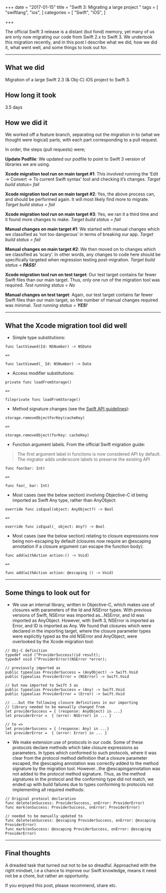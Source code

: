 +++
date = "2017-01-15"
title = "Swift 3: Migrating a large project "
tags = [
    "swiftlang",
    "ios",
]
categories = [
    "Swift",
    "iOS",
]

+++

The official Swift 3 release is a distant (but fond) memory, yet many of us are only now migrating our code from Swift 2.x to Swift 3. We undertook this migration recently, and in this post I describe what we did, how we did it, what went well, and some things to look out for.

---

## What we did

Migration of a large Swift 2.3 (& Obj-C) iOS project to Swift 3.

## How long it took

3.5 days

## How we did it

We worked off a feature branch, separating out the migration in to (what we thought were logical) parts, with each part corresponding to a pull request. 

In order, the steps (pull requests) were;

**Update Podfile**: We updated our podfile to point to Swift 3 version of libraries we are using.

**Xcode migration tool run on main target #1**: This involved running the ‘Edit -> Convert -> To current Swift syntax’ tool and checking it’s changes. *Target build status= fail*

**Xcode migration tool run on main target #2**: Yes, the above process can, and should be performed again. It will most likely find more to migrate. *Target build status = fail*

**Xcode migration tool run on main target #3**: Yes, we ran it a third time and it found more changes to make. *Target build status = fail*

**Manual changes on main target #1**: We started with manual changes which we classified as ‘not too dangerous’ in terms of breaking our app. *Target build status = fail*

**Manual changes on main target #2**: We then moved on to changes which we classified as ‘scary’. In other words, any changes to code here should be specifically targeted when regression testing post-migration. *Target build status = **PASS!***

**Xcode migration tool run on test target**: Our test target contains far fewer Swift files than our main target. Thus, only one run of the migration tool was required. *Test running status = No*

**Manual changes on test target**: Again, our test target contains far fewer Swift files than our main target, so the number of manual changes required was minimal. *Test running status = **YES!***

---

## What the Xcode migration tool did well

* Simple type substitutions:

```
func lastViewed(Id: NSNumber) -> NSDate

=>

func lastViewed(_ Id: NSNumber) -> Date

```

* Access modifier substitutions:

```
private func loadFromStorage()

=>

fileprivate func loadFromStorage()
```

* Method signature changes (see the [Swift API guidelines](https://swift.org/documentation/api-design-guidelines/)):

```
storage.removeObjectForKey(cacheKey)

=>

storage.removeObject(forKey: cacheKey)

```

* Function argument labels. From the official Swift migration guide:

> The first argument label in functions is now considered API by default.
> The migrator adds underscore labels to preserve the existing API

```
func foo(bar: Int)

=>

func foo(_ bar: Int)
```

* Most cases (see the below section) involving Objective-C id being imported as Swift Any type, rather than AnyObject:

```
override func isEqual(object: AnyObject?) -> Bool

=>

override func isEqual(_ object: Any?) -> Bool
```

* Most cases (see the below section) relating to closure expressions now being non-escaping by default (closures now require an @escaping annotation if a closure argument can escape the function body):

```
func add(withAction action:() -> Void)

=>

func add(withAction action: @escaping () -> Void)
```

---

## Some things to look out for

* We use an internal library, written in Objective-C, which makes use of closures with parameters of the Id and NSError types. With previous versions of Swift, NSError was imported as…NSError, and Id was imported as AnyObject. However, with Swift 3, NSError is imported as Error, and ID is imported as Any. We found that closures which were declared in the importing target, where the closure parameter types were explicitly typed as the old NSError and AnyObject, were overlooked by the Xcode migration tool:

```
// Obj-C definition
typedef void (^ProviderSuccess)(id result);
typedef void (^ProviderError)(NSError *error);

// previously imported as
public typealias ProviderSuccess = (AnyObject) -> Swift.Void
public typealias ProviderError = (NSError) -> Swift.Void

// but now imported to Swift 3 as
public typealias ProviderSuccess = (Any) -> Swift.Void
public typealias ProviderError = (Error) -> Swift.Void

// ...but the following closure definitions in our importing
// library needed to be manually changed from
let providerSuccess = { (response: AnyObject) in ...}                   
let providerError =  { (error: NSError) in ... }

// to =>
let providerSuccess = { (response: Any) in ...}                 
let providerError =  { (error: Error) in ... }
```

* We make extension use of protocols in our code. Some of these protocols declare methods which take closure expressions as parameters. In types which conformed to such protocols, where it was clear from the protocol method definition that a closure parameter escaped, the @escaping annotation was correctly added to the method signature by the migration tool. However…the @escapingannotation was not added to the protocol method signature. Thus, as the method signatures in the protocol and the conforming type did not match, we ended up with build failures due to types conforming to protocols not implementing all required methods:

```
// Original protocol declaration
func delete(onSuccess: ProviderSuccess, onError: ProviderError)
func mark(onSuccess: ProviderSuccess, onError: ProviderError)

// needed to be manually updated to
func delete(onSuccess: @escaping ProviderSuccess, onError: @escaping ProviderError)
func mark(onSuccess: @escaping ProviderSuccess, onError: @escaping ProviderError)
```

---

## Final thoughts

A dreaded task that turned out not to be so dreadful. Approached with the right mindset, i.e a chance to improve our Swift knowledge, means it need not be a chore, but rather an opportunity. 

If you enjoyed this post, please recommend, share etc.
